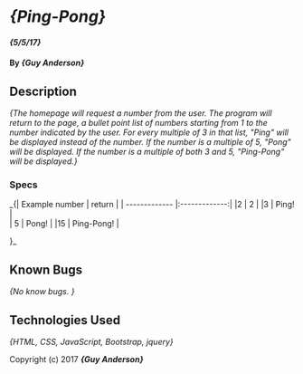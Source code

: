 # _{Ping-Pong}_

#### _{5/5/17}_

#### By _**{Guy Anderson}**_

## Description

_{The homepage will request a number from the user. The program will return to the page, a bullet point list of numbers starting from 1 to the number indicated by the user. For every multiple of 3 in that list, "Ping" will be displayed instead of the number. If the number is a multiple of 5, "Pong" will be displayed. If the number is a multiple of both 3 and 5, "Ping-Pong" will be displayed.}_

### Specs
_{| Example number  | return      |
  | ------------- |:-------------:|
  |2              | 2             |
  |3              | Ping!         |   
  | 5             | Pong!         |
  |15             | Ping-Pong!    |

}_


## Known Bugs

_{No know bugs. }_


## Technologies Used

_{HTML, CSS, JavaScript, Bootstrap, jquery}_



Copyright (c) 2017 **_{Guy Anderson}_**
